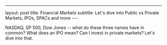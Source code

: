 ---
layout: post
title: Financial Markets
subtitle: Let's dive into Public vs Private Markets, IPOs, SPACs and more
\---

NASDAQ, SP 500, Dow Jones -- what do these three names have in common? What does an IPO mean? Can I invest in private markets? Let's dive into that.

<!---**Here is some bold text**

### Here is a secondary heading
-->

